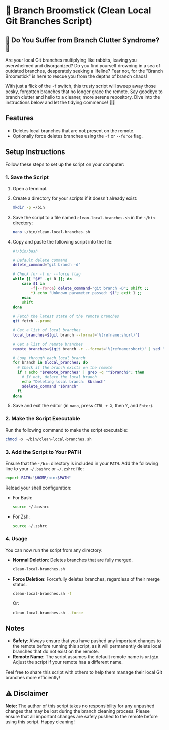 # 🧹 Branch Broomstick (Clean Local Git Branches Script)

## 🤔 Do You Suffer from Branch Clutter Syndrome? 🧹

Are your local Git branches multiplying like rabbits, leaving you overwhelmed and disorganized? Do you find yourself drowning in a sea of outdated branches, desperately seeking a lifeline? Fear not, for the "Branch Broomstick" is here to rescue you from the depths of branch chaos!

With just a flick of the `-f` switch, this trusty script will sweep away those pesky, forgotten branches that no longer grace the remote. Say goodbye to branch clutter and hello to a cleaner, more serene repository. Dive into the instructions below and let the tidying commence! 🚀✨

## Features

- Deletes local branches that are not present on the remote.
- Optionally force deletes branches using the `-f` or `--force` flag.

## Setup Instructions

Follow these steps to set up the script on your computer:

### 1. Save the Script

1. Open a terminal.
2. Create a directory for your scripts if it doesn't already exist:
   ```bash
   mkdir -p ~/bin
   ```
3. Save the script to a file named `clean-local-branches.sh` in the `~/bin` directory:
   ```bash
   nano ~/bin/clean-local-branches.sh
   ```
4. Copy and paste the following script into the file:

   ```bash
   #!/bin/bash

   # Default delete command
   delete_command="git branch -d"

   # Check for -f or --force flag
   while [[ "$#" -gt 0 ]]; do
       case $1 in
           -f|--force) delete_command="git branch -D"; shift ;;
           *) echo "Unknown parameter passed: $1"; exit 1 ;;
       esac
       shift
   done

   # Fetch the latest state of the remote branches
   git fetch --prune

   # Get a list of local branches
   local_branches=$(git branch --format='%(refname:short)')

   # Get a list of remote branches
   remote_branches=$(git branch -r --format='%(refname:short)' | sed 's/origin\///')

   # Loop through each local branch
   for branch in $local_branches; do
     # Check if the branch exists on the remote
     if ! echo "$remote_branches" | grep -q "^$branch$"; then
       # If not, delete the local branch
       echo "Deleting local branch: $branch"
       $delete_command "$branch"
     fi
   done
   ```

5. Save and exit the editor (in `nano`, press `CTRL + X`, then `Y`, and `Enter`).

### 2. Make the Script Executable

Run the following command to make the script executable:

```bash
chmod +x ~/bin/clean-local-branches.sh
```


### 3. Add the Script to Your PATH

Ensure that the `~/bin` directory is included in your `PATH`. Add the following line to your `~/.bashrc` or `~/.zshrc` file:

```bash
export PATH="$HOME/bin:$PATH"
```

Reload your shell configuration:

- For Bash:
  ```bash
  source ~/.bashrc
  ```

- For Zsh:
  ```bash
  source ~/.zshrc
  ```

### 4. Usage

You can now run the script from any directory:

- **Normal Deletion**: Deletes branches that are fully merged.
  ```bash
  clean-local-branches.sh
  ```

- **Force Deletion**: Forcefully deletes branches, regardless of their merge status.
  ```bash
  clean-local-branches.sh -f
  ```

  Or:

  ```bash
  clean-local-branches.sh --force
  ```

## Notes

- **Safety**: Always ensure that you have pushed any important changes to the remote before running this script, as it will permanently delete local branches that do not exist on the remote.
- **Remote Name**: The script assumes the default remote name is `origin`. Adjust the script if your remote has a different name.

Feel free to share this script with others to help them manage their local Git branches more efficiently!

## ⚠️ Disclaimer

**Note:** The author of this script takes no responsibility for any unpushed changes that may be lost during the branch cleaning process. Please ensure that all important changes are safely pushed to the remote before using this script. Happy cleaning!
